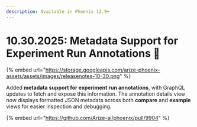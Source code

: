 ```yaml
---
description: Available in Phoenix 12.9+
---
```


# 10.30.2025: Metadata Support for Experiment Run Annotations 🧩

{% embed url="https://storage.googleapis.com/arize-phoenix-assets/assets/images/releasenotes-10-30.png" %}

Added **metadata support for experiment run annotations**, with GraphQL updates to fetch and expose this information. The annotation details view now displays formatted JSON metadata across both **compare** and **example** views for easier inspection and debugging.

{% embed url="https://github.com/Arize-ai/phoenix/pull/9904" %}
